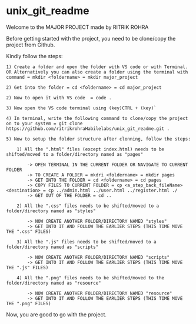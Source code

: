# unix_git_readme

Welcome to the MAJOR PROJECT made by RITRIK ROHRA

Before getting started with the project, you need to be clone/copy the project from Github.

Kindly follow the steps:

    1) Create a folder and open the folder with VS code or with Terminal. OR Alternatively you can also create a folder using the terminal with command = mkdir <foldername> = mkdir major_project

    2) Get into the folder = cd <foldername> = cd major_project

    2) Now to open it with VS code  = code .

    3) Now open the VS code terminal using (key)CTRL + (key)`

    4) In terminal, write the following command to clone/copy the project on to your system = git clone https://github.com/ritrikrohraHabilelabs/unix_git_readme.git .

    5) Now to setup the folder structure after clonning, follow the steps:

        1) All the ".html" files (except index.html) needs to be shifted/moved to a folder/directory named as "pages"

            -> OPEN TERMINAL IN THE CURRENT FOLDER OR NAVIGATE TO CURRENT FOLDER
            -> TO CREATE A FOLDER = mkdri <foldername> = mkdir pages
            -> GET INTO THE FOLDER = cd <foldername> = cd pages
            -> COPY FILES TO CURRENT FOLDER = cp <a_step_back_fileName> <destination> = cp ../admin.html ../user.html ../register.html ./
            -> GET OUT OF THE FOLDER = cd ..

        2) All the ".css" files needs to be shifted/moved to a folder/directory named as "styles"

            -> NOW CREATE ANOTHER FOLDER/DIRECTORY NAMED "styles"
            -> GET INTO IT AND FOLLOW THE EARLIER STEPS (THIS TIME MOVE THE ".css" FILES)

        3) All the ".js" files needs to be shifted/moved to a folder/directory named as "scripts"

            -> NOW CREATE ANOTHER FOLDER/DIRECTORY NAMED "scripts"
            -> GET INTO IT AND FOLLOW THE EARLIER STEPS (THIS TIME MOVE THE ".js" FILES)

        4) All the ".png" files needs to be shifted/moved to the folder/directory named as "resource"

            -> NOW CREATE ANOTHER FOLDER/DIRECTORY NAMED "resource"
            -> GET INTO IT AND FOLLOW THE EARLIER STEPS (THIS TIME MOVE THE ".png" FILES)
    
Now, you are good to go with the project.